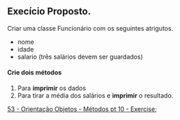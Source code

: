 

## Execício Proposto.

Criar uma classe Funcionário com os seguintes atrigutos.

* nome
* idade
* salario (três salários devem ser guardados)

#### Crie dois métodos

1. Para **imprimir** os dados
2. Para tirar a média dos salários e **imprimir** o resultado.

[53 - Orientação Objetos - Métodos pt 10 - Exercise](https://abre.ai/g9j4);